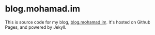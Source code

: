# blog.mohamad.im

This is source code for my blog, [blog.mohamad.im][1]. It's hosted on Github Pages, and powered by Jekyll.

[1]: http://mohamad.im
